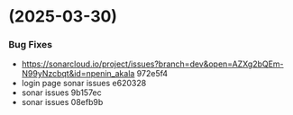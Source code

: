 #  (2025-03-30)


### Bug Fixes

* https://sonarcloud.io/project/issues?branch=dev&open=AZXg2bQEm-N99yNzcbqt&id=npenin_akala 972e5f4
* login page sonar issues e620328
* sonar issues 9b157ec
* sonar issues 08efb9b



